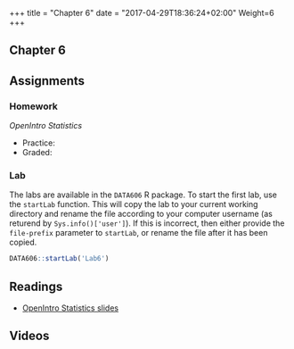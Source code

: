 +++
title = "Chapter 6"
date = "2017-04-29T18:36:24+02:00"
Weight=6
+++

## Chapter 6

## Assignments

### Homework

*OpenIntro Statistics*

* Practice:
* Graded:

### Lab

The labs are available in the `DATA606` R package. To start the first lab, use the `startLab` function. This will copy the lab to your current working directory and rename the file according to your computer username (as returend by `Sys.info()['user']`). If this is incorrect, then either provide the `file-prefix` parameter to `startLab`, or rename the file after it has been copied.


```r
DATA606::startLab('Lab6')
```


## Readings

* [OpenIntro Statistics slides](https://github.com/jbryer/DATA606Fall2017/raw/master/Slides/OpenIntro/os2_slides_06.pdf)

## Videos


